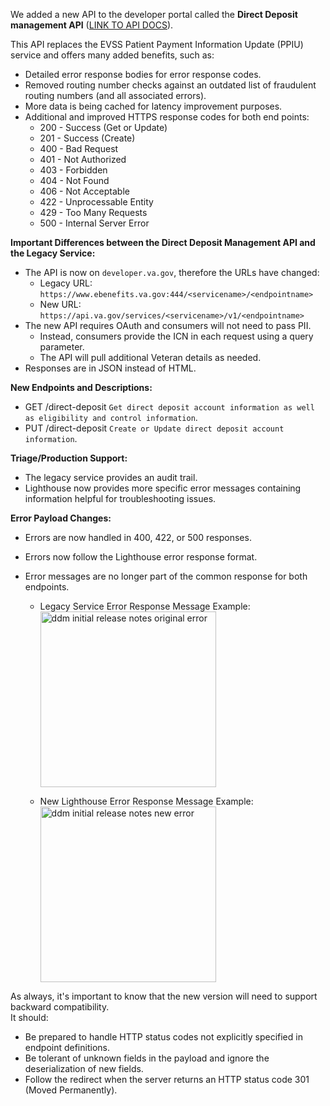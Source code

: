 We added a new API to the developer portal called the **Direct Deposit management API** ([LINK TO API DOCS](https://community.max.gov/pages/viewpage.action?pageId=2286748585)).<br>

This API replaces the EVSS Patient Payment Information Update (PPIU) service and offers many added benefits, such as:

  - Detailed error response bodies for error response codes.<br>
  - Removed routing number checks against an outdated list of fraudulent routing numbers (and all associated errors).<br>
  - More data is being cached for latency improvement purposes.<br>
  - Additional and improved HTTPS response codes for both end points: 
    * 200 - Success (Get or Update)
    * 201 - Success (Create)
    * 400 - Bad Request
    * 401 - Not Authorized
    * 403 - Forbidden
    * 404 - Not Found
    * 406 - Not Acceptable
    * 422 - Unprocessable Entity
    * 429 - Too Many Requests
    * 500 - Internal Server Error


**Important Differences between the Direct Deposit Management API and the Legacy Service:**
- The API is now on `developer.va.gov`, therefore the URLs have changed:
  * Legacy URL: `https://www.ebenefits.va.gov:444/<servicename>/<endpointname>`
  * New URL:    `https://api.va.gov/services/<servicename>/v1/<endpointname>`
- The new API requires OAuth and consumers will not need to pass PII.<br>
  * Instead, consumers provide the ICN in each request using a query parameter.
  * The API will pull additional Veteran details as needed.
- Responses are in JSON instead of HTML. 
  
**New Endpoints and Descriptions:**
- GET /direct-deposit      `Get direct deposit account information as well as eligibility and control information`.
- PUT /direct-deposit      `Create or Update direct deposit account information`.

**Triage/Production Support:**
- The legacy service provides an audit trail.  
- Lighthouse now provides more specific error messages containing information helpful for troubleshooting issues.  

**Error Payload Changes:<br>**
- Errors are now handled in 400, 422, or 500 responses.
- Errors now follow the Lighthouse error response format.
- Error messages are no longer part of the common response for both endpoints.
  
  * Legacy Service Error Response Message Example:<br><img width="281" alt="ddm initial release notes original error" src="https://user-images.githubusercontent.com/102829662/188154453-a500c2c3-4053-40b4-9bf1-e477b8f1d9eb.png">

  * New Lighthouse Error Response Message Example:<br><img width="281" alt="ddm initial release notes new error" src="https://user-images.githubusercontent.com/102829662/188154754-36cb170c-4d0e-4fc2-bab8-3e743c85ad2d.png">


As always, it's important to know that the new version will need to support backward compatibility.
<br>
It should:
- Be prepared to handle HTTP status codes not explicitly specified in endpoint definitions.
- Be tolerant of unknown fields in the payload and ignore the deserialization of new fields.
- Follow the redirect when the server returns an HTTP status code 301 (Moved Permanently).

